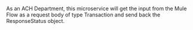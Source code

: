 As an ACH Department, this microservice will get the input from the Mule Flow as a request body of type Transaction and send back the ResponseStatus object. 